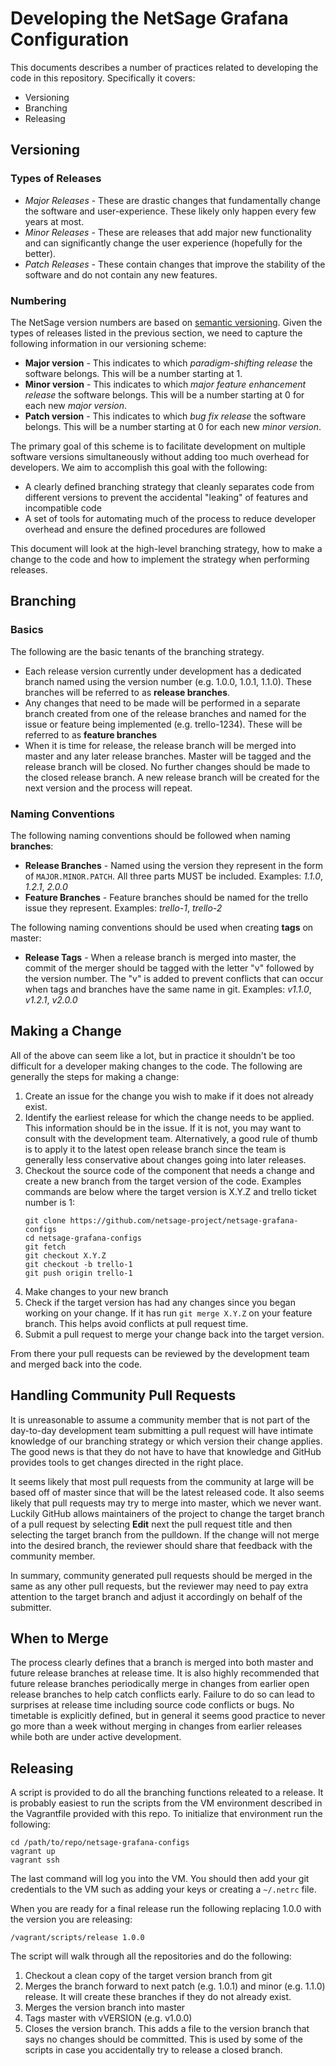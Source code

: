 # Developing the NetSage Grafana Configuration

This documents describes a number of practices related to developing the code in this repository. Specifically it covers:

 * Versioning
 * Branching
 * Releasing
 
## Versioning 

### Types of Releases

  * *Major Releases* - These are drastic changes that fundamentally change the software and user-experience. These likely only happen every few years at most. 
  * *Minor Releases* - These are releases that add major new functionality and can significantly change the user experience (hopefully for the better).
  * *Patch Releases* - These contain changes that improve the stability of the software and do not contain any new features.

### Numbering 

The NetSage version numbers are based on [semantic versioning](http://semver.org). Given the types of releases listed in the previous section, we need to capture the following information in our versioning scheme:

* **Major version** - This indicates to which *paradigm-shifting release* the software belongs. This will be a number starting at 1.
* **Minor version** - This indicates to which *major feature enhancement release* the software belongs. This will be a number starting at 0 for each new *major version*.
* **Patch version** - This indicates to which *bug fix release* the software belongs. This will be a number starting at 0 for each new *minor version*.

 
The primary goal of this scheme is to facilitate development on multiple software versions simultaneously without adding too much overhead for developers. We aim to accomplish this goal with the following:

 * A clearly defined branching strategy that cleanly separates code from different versions to prevent the accidental "leaking" of features and incompatible code
 * A set of tools for automating much of the process to reduce developer overhead and ensure the defined procedures are followed

This document will look at the high-level branching strategy, how to make a change to the code and how to implement the strategy when performing releases. 

## Branching 

### Basics
The following are the basic tenants of the branching strategy.

 * Each release version currently under development has a dedicated branch named using the version number (e.g. 1.0.0, 1.0.1, 1.1.0). These branches will be referred to as **release branches**.
 * Any changes that need to be made will be performed in a separate branch created from one of the release branches and named for the issue or feature being implemented (e.g. trello-1234). These will be referred to as **feature branches**
 * When it is time for release, the release branch will be merged into master and any later release branches. Master will be tagged and the release branch will be closed. No further changes should be made to the closed release branch. A new release branch will be created for the next version and the process will repeat.

### Naming Conventions
The following naming conventions should be followed when naming **branches**:

* **Release Branches** - Named using the version they represent in the form of `MAJOR.MINOR.PATCH`. All three parts MUST be included. Examples: *1.1.0*, *1.2.1*, *2.0.0*
* **Feature Branches** - Feature branches should be named for the trello issue they represent. Examples: *trello-1*, *trello-2*

The following naming conventions should be used when creating **tags** on master:

* **Release Tags** - When a release branch is merged into master, the commit of the merger should be tagged with the letter "v" followed by the version number. The "v" is added to prevent conflicts that can occur when tags and branches have the same name in git. Examples: *v1.1.0*, *v1.2.1*, *v2.0.0*

## Making a Change
All of the above can seem like a lot, but in practice it shouldn't be too difficult for a developer making changes to the code. The following are generally the steps for making a change:

1. Create an issue for the change you wish to make if it does not already exist.
1. Identify the earliest release for which the change needs to be applied. This information should be in the issue. If it is not, you may want to consult with the development team. Alternatively, a good rule of thumb is to apply it to the latest open release branch since the team is generally less conservative about changes going into later releases. 
1. Checkout the source code of the component that needs a change and create a new branch from the target version of the code. Examples commands are below where the target version is  X.Y.Z and trello ticket number is 1:
    ```
    git clone https://github.com/netsage-project/netsage-grafana-configs
    cd netsage-grafana-configs
    git fetch
    git checkout X.Y.Z
    git checkout -b trello-1
    git push origin trello-1
    ```
1. Make changes to your new branch
1. Check if the target version has had any changes since you began working on your change. If it has run `git merge X.Y.Z` on your feature branch. This helps avoid conflicts at pull request time. 
1. Submit a pull request to merge your change back into the target version.

From there your pull requests can be reviewed by the development team and merged back into the code.

## Handling Community Pull Requests

It is unreasonable to assume a community member that is not part of the day-to-day development team submitting a pull request will have intimate knowledge of our branching strategy or which version their change applies. The good news is that they do not have to have that knowledge and GitHub provides tools to get changes directed in the right place. 

It seems likely that most pull requests from the community at large will be based off of master since that will be the latest released code. It also seems likely that pull requests may try to merge into master, which we never want. Luckily GitHub allows maintainers of the project to change the target branch of a pull request by selecting **Edit** next the pull request title and then selecting the target branch from the pulldown. If the change will not merge into the desired branch, the reviewer should share that feedback with the community member.

In summary, community generated pull requests should be merged in the same as any other pull requests, but the reviewer may need to pay extra attention to the target branch and adjust it accordingly on behalf of the submitter.

## When to Merge

The process clearly defines that a branch is merged into both master and future release branches at release time. It is also highly recommended that future release branches periodically merge in changes from earlier open release branches to help catch conflicts early. Failure to do so can lead to surprises at release time including source code conflicts or bugs. No timetable is explicitly defined, but in general it seems good practice to never go more than a week without merging in changes from earlier releases while both are under active development.

## Releasing

A script is provided to do all the branching functions releated to a release. It is probably easiest to run the scripts from the VM environment described in the Vagrantfile provided with this repo. To initialize that environment run the following:

```
cd /path/to/repo/netsage-grafana-configs
vagrant up
vagrant ssh
```

The last command will log you into the VM. You should then add your git credentials to the VM such as adding your keys or creating a `~/.netrc` file.

When you are ready for a final release run the following replacing 1.0.0 with the version you are releasing:

```
/vagrant/scripts/release 1.0.0
```

The script will walk through all the repositories and do the following:

1. Checkout a clean copy of the target version branch from git
1. Merges the branch forward to next patch (e.g. 1.0.1) and minor (e.g. 1.1.0) release. It will create these branches if they do not already exist.
1. Merges the version branch into master
1. Tags master with vVERSION (e.g. v1.0.0)
1. Closes the version branch. This adds a file to the version branch that says no changes should be committed. This is used by some of the scripts in case you accidentally try to release a closed branch.
